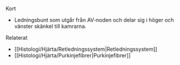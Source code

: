 Kort
- Ledningsbunt som utgår från AV‑noden och delar sig i höger och vänster skänkel till kamrarna.

Relaterat
- [[Histologi/Hjärta/Retledningssystem|Retledningssystem]]
- [[Histologi/Hjärta/Purkinjefibrer|Purkinjefibrer]]

